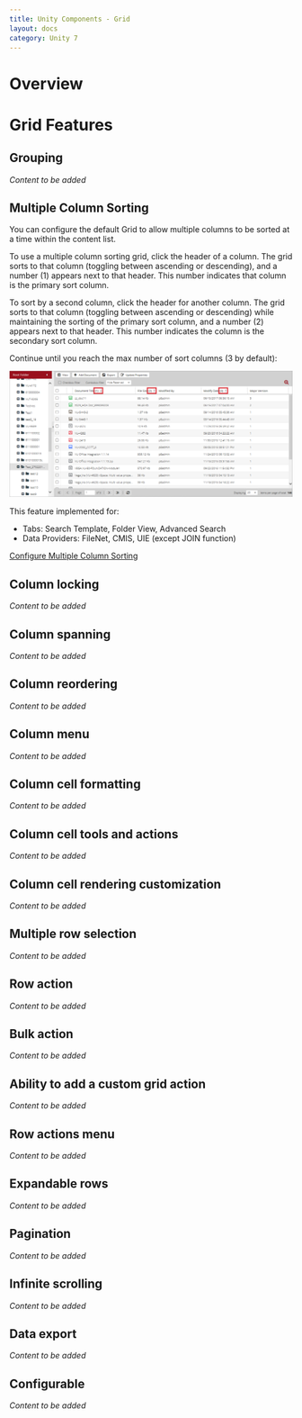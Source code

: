 ```yaml
---
title: Unity Components - Grid
layout: docs
category: Unity 7
---
```

# Overview

# Grid Features

## Grouping  
*Content to be added*

## Multiple Column Sorting

You can configure the default Grid to allow multiple columns to be sorted at a time within the content list.

To use a multiple column sorting grid, click the header of a column. The grid sorts to that column (toggling between ascending or descending), and a number (1) appears next to that header. This number indicates that column is the primary sort column.  

To sort by a second column, click the header for another column. The grid sorts to that column (toggling between ascending or descending) while maintaining the sorting of the primary sort column, and a number (2) appears next to that header. This number indicates the column is the secondary sort column.

Continue until you reach the max number of sort columns (3 by default): 

![multiple-column-sorting](grid/images/multicolumnsort.png) 

This feature implemented for:

- Tabs: Search Template, Folder View, Advanced Search
- Data Providers: FileNet, CMIS, UIE (except JOIN function) 

[Configure Multiple Column Sorting](../configuration/grids.md)

## Column locking
*Content to be added*

## Column spanning 
*Content to be added*

## Column reordering
*Content to be added*

## Column menu
*Content to be added*

## Column cell formatting 
*Content to be added*

## Column cell tools and actions 
*Content to be added*

## Column cell rendering customization
*Content to be added*
 
## Multiple row selection
*Content to be added*
	
## Row action	
*Content to be added*

## Bulk action 
*Content to be added*

## Ability to add a custom grid action 
*Content to be added*

## Row actions menu 
*Content to be added*

## Expandable rows
*Content to be added*

## Pagination
*Content to be added*

## Infinite scrolling
*Content to be added*
	
## Data export 
*Content to be added*
	
## Configurable 
*Content to be added*


